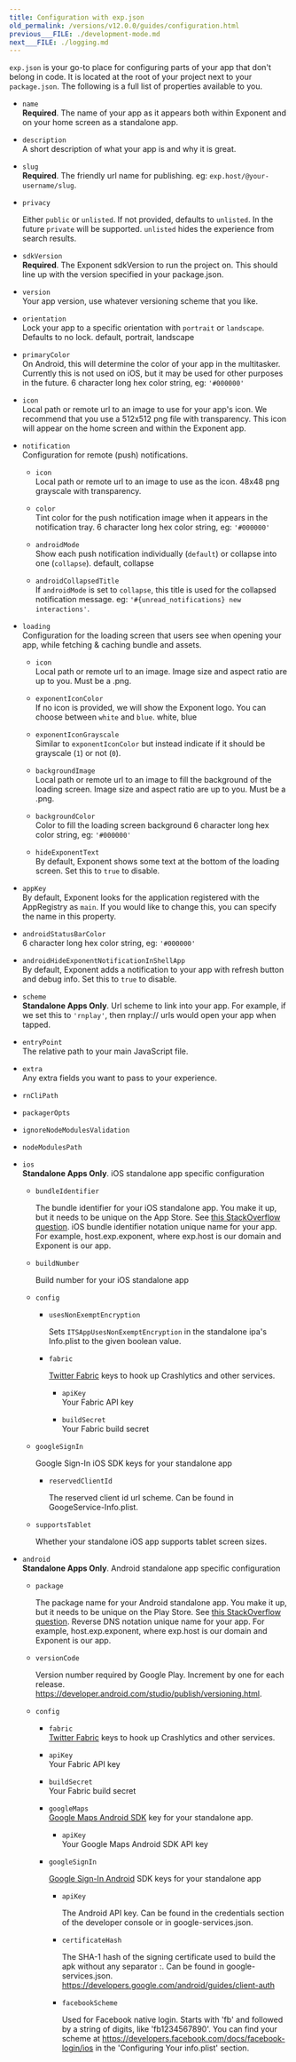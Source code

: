 ```yaml
---
title: Configuration with exp.json
old_permalink: /versions/v12.0.0/guides/configuration.html
previous___FILE: ./development-mode.md
next___FILE: ./logging.md
---
```


`exp.json` is your go-to place for configuring parts of your app that don't belong in code. It is located at the root of your project next to your `package.json`.  The following is a full list of properties available to you.

- `name`  
  **Required**. The name of your app as it appears both within Exponent and on your home screen as a standalone app.

- `description`  
  A short description of what your app is and why it is great.

- `slug`  
  **Required**. The friendly url name for publishing. eg: `exp.host/@your-username/slug`.

- `privacy`

  Either `public` or `unlisted`. If not provided, defaults to `unlisted`. In the future `private` will be supported. `unlisted` hides the experience from search results.

- `sdkVersion`  
  **Required**. The Exponent sdkVersion to run the project on. This should line up with the version specified in your package.json.

- `version`  
  Your app version, use whatever versioning scheme that you like.

- `orientation`  
  Lock your app to a specific orientation with `portrait` or `landscape`. Defaults to no lock. default, portrait, landscape

- `primaryColor`  
  On Android, this will determine the color of your app in the multitasker. Currently this is not used on iOS, but it may be used for other purposes in the future. 6 character long hex color string, eg: `'#000000'`

- `icon`  
  Local path or remote url to an image to use for your app's icon. We recommend that you use a 512x512 png file with transparency. This icon will appear on the home screen and within the Exponent app.

- `notification`  
  Configuration for remote (push) notifications.

  - `icon`  
    Local path or remote url to an image to use as the icon. 48x48 png grayscale with transparency.

  - `color`  
    Tint color for the push notification image when it appears in the notification tray. 6 character long hex color string, eg: `'#000000'`

  - `androidMode`  
    Show each push notification individually (`default`) or collapse into one (`collapse`). default, collapse

  - `androidCollapsedTitle`  
     If `androidMode` is set to `collapse`, this title is used for the collapsed notification message. eg: `'#{unread_notifications} new interactions'`.

- `loading`  
  Configuration for the loading screen that users see when opening your app, while fetching & caching bundle and assets.

   - `icon`  
     Local path or remote url to an image. Image size and aspect ratio are up to you. Must be a .png.

   - `exponentIconColor`  
     If no icon is provided, we will show the Exponent logo. You can choose between `white` and `blue`. white, blue

   - `exponentIconGrayscale`  
     Similar to `exponentIconColor` but instead indicate if it should be grayscale (`1`) or not (`0`).

   - `backgroundImage`  
     Local path or remote url to an image to fill the background of the loading screen. Image size and aspect ratio are up to you. Must be a .png.

   - `backgroundColor`  
     Color to fill the loading screen background 6 character long hex color string, eg: `'#000000'`

   - `hideExponentText`  
     By default, Exponent shows some text at the bottom of the loading screen. Set this to `true` to disable.

- `appKey`  
  By default, Exponent looks for the application registered with the AppRegistry as `main`. If you would like to change this, you can specify the name in this property.

- `androidStatusBarColor`  
  6 character long hex color string, eg: `'#000000'`

- `androidHideExponentNotificationInShellApp`  
  By default, Exponent adds a notification to your app with refresh button and debug info. Set this to `true` to disable.

- `scheme`  
  **Standalone Apps Only**. Url scheme to link into your app. For example, if we set this to `'rnplay'`, then rnplay:// urls would open your app when tapped.

- `entryPoint`  
  The relative path to your main JavaScript file.

- `extra`  
  Any extra fields you want to pass to your experience.

- `rnCliPath`  

- `packagerOpts`  

- `ignoreNodeModulesValidation`  

- `nodeModulesPath`  

- `ios`  
  **Standalone Apps Only**. iOS standalone app specific configuration

  - `bundleIdentifier`  

    The bundle identifier for your iOS standalone app. You make it up, but it needs to be unique on the App Store. See [this StackOverflow question](http://stackoverflow.com/questions/11347470/what-does-bundle-identifier-mean-in-the-ios-project). iOS bundle identifier notation unique name for your app. For example, host.exp.exponent, where exp.host is our domain and Exponent is our app.

  - `buildNumber`

    Build number for your iOS standalone app

  - `config`  

    - `usesNonExemptEncryption`

      Sets `ITSAppUsesNonExemptEncryption` in the standalone ipa's Info.plist to the given boolean value.

    - `fabric`  

      [Twitter Fabric](https://get.fabric.io/) keys to hook up Crashlytics and other services.

      - `apiKey`  
       Your Fabric API key
    
      - `buildSecret`  
       Your Fabric build secret

  - `googleSignIn`

    Google Sign-In iOS SDK keys for your standalone app

    - `reservedClientId`

      The reserved client id url scheme. Can be found in GoogeService-Info.plist.

  - `supportsTablet`

    Whether your standalone iOS app supports tablet screen sizes.

- `android`  
  **Standalone Apps Only**. Android standalone app specific configuration

  - `package`  

    The package name for your Android standalone app. You make it up, but it needs to be unique on the Play Store. See [this StackOverflow question](http://stackoverflow.com/questions/6273892/android-package-name-convention). Reverse DNS notation unique name for your app. For example, host.exp.exponent, where exp.host is our domain and Exponent is our app.
 
  - `versionCode`  

    Version number required by Google Play. Increment by one for each release. <https://developer.android.com/studio/publish/versioning.html>.
 
  - `config`  
 
    - `fabric`  
    [Twitter Fabric](https://get.fabric.io/) keys to hook up Crashlytics and other services.
 
    - `apiKey`  
      Your Fabric API key
   
    - `buildSecret`  
      Your Fabric build secret
 
    - `googleMaps`  
      [Google Maps Android SDK](https://developers.google.com/maps/documentation/android-api/signup) key for your standalone app.
 
      - `apiKey`  
        Your Google Maps Android SDK API key

    - `googleSignIn`

      [Google Sign-In Android](https://developers.google.com/identity/sign-in/android/start-integrating) SDK keys for your standalone app

      - `apiKey`

        The Android API key. Can be found in the credentials section of the developer console or in google-services.json.

      - `certificateHash`

        The SHA-1 hash of the signing certificate used to build the apk without any separator :. Can be found in google-services.json. https://developers.google.com/android/guides/client-auth

      - `facebookScheme`

        Used for Facebook native login. Starts with 'fb' and followed by a string of digits, like 'fb1234567890'. You can find your scheme at https://developers.facebook.com/docs/facebook-login/ios in the 'Configuring Your info.plist' section.
